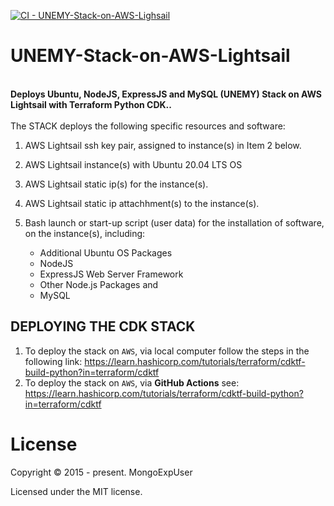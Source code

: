 
[![CI - UNEMY-Stack-on-AWS-Lighsail](https://github.com/MongoExpUser/UNEMY-Stack-on-AWS-Lightsail/actions/workflows/tf-python-cdk.yml/badge.svg)](https://github.com/MongoExpUser/UNEMY-Stack-on-AWS-Lightsail/actions/workflows/tf-python-cdk.yml)
# UNEMY-Stack-on-AWS-Lightsail

<br>
<strong>
Deploys Ubuntu, NodeJS, ExpressJS and MySQL (UNEMY) Stack on AWS Lightsail with Terraform Python CDK..
</strong>
<br><br>
The  STACK deploys the following specific resources and software:

1) AWS Lightsail ssh key pair, assigned to instance(s) in Item 2 below.
                                                                                                                                                 
2) AWS Lightsail instance(s) with Ubuntu 20.04 LTS OS
                                                                                                                                                 
3) AWS Lightsail static ip(s) for the instance(s).
                                                                                                                                               
4) AWS Lightsail static ip attachhment(s) to the instance(s).

5) Bash launch or start-up script (user data) for the installation of software, on the instance(s), including:

   -  Additional Ubuntu OS Packages <br>
   -  NodeJS <br>
   -  ExpressJS Web Server Framework <br>
   -  Other Node.js Packages and <br>
   -  MySQL

## DEPLOYING THE CDK STACK

1) To deploy the stack  on ```AWS```, via local computer follow the steps in the following link:
 https://learn.hashicorp.com/tutorials/terraform/cdktf-build-python?in=terraform/cdktf
2) To deploy the stack  on ```AWS```, via <strong>GitHub Actions</strong> see:
 https://learn.hashicorp.com/tutorials/terraform/cdktf-build-python?in=terraform/cdktf
  

# License

Copyright © 2015 - present. MongoExpUser

Licensed under the MIT license.
